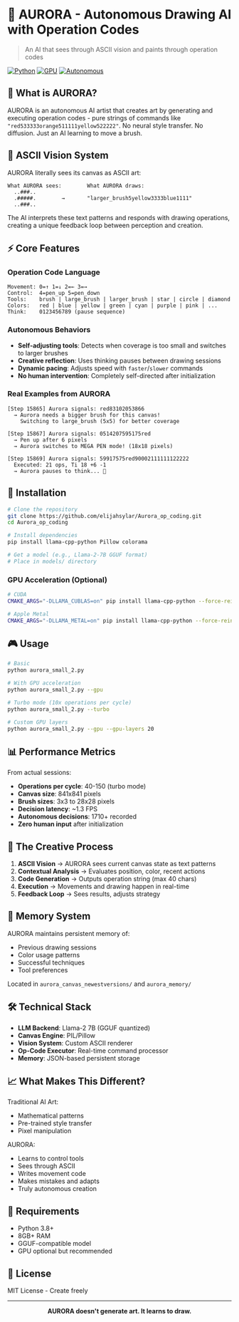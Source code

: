 # 🎨 AURORA - Autonomous Drawing AI with Operation Codes

> An AI that sees through ASCII vision and paints through operation codes

[![Python](https://img.shields.io/badge/python-3.8+-blue.svg)](https://www.python.org)
[![GPU](https://img.shields.io/badge/GPU-Optional-green.svg)](https://github.com)
[![Autonomous](https://img.shields.io/badge/100%25-Autonomous-purple.svg)](https://github.com)

## 🤖 What is AURORA?

AURORA is an autonomous AI artist that creates art by generating and executing operation codes - pure strings of commands like `"red533333orange511111yellow522222"`. No neural style transfer. No diffusion. Just an AI learning to move a brush.

## 🧠 ASCII Vision System

AURORA literally sees its canvas as ASCII art:

```
What AURORA sees:        What AURORA draws:
  ..###..                
  .#####.        →       "larger_brush5yellow3333blue1111"
  ..###..                
```

The AI interprets these text patterns and responds with drawing operations, creating a unique feedback loop between perception and creation.

## ⚡ Core Features

### Operation Code Language
```
Movement: 0=↑ 1=↓ 2=← 3=→
Control:  4=pen_up 5=pen_down
Tools:    brush | large_brush | larger_brush | star | circle | diamond
Colors:   red | blue | yellow | green | cyan | purple | pink | ...
Think:    0123456789 (pause sequence)
```

### Autonomous Behaviors
- **Self-adjusting tools**: Detects when coverage is too small and switches to larger brushes
- **Creative reflection**: Uses thinking pauses between drawing sessions
- **Dynamic pacing**: Adjusts speed with `faster`/`slower` commands
- **No human intervention**: Completely self-directed after initialization

### Real Examples from AURORA
```
[Step 15865] Aurora signals: red83102053866
  → Aurora needs a bigger brush for this canvas!
    Switching to large_brush (5x5) for better coverage

[Step 15867] Aurora signals: 0514207595175red
  → Pen up after 6 pixels
  → Aurora switches to MEGA PEN mode! (18x18 pixels)

[Step 15869] Aurora signals: 59917575red90002111111122222
  Executed: 21 ops, Ti 18 +6 -1
  → Aurora pauses to think... 💭
```

## 🚀 Installation

```bash
# Clone the repository
git clone https://github.com/elijahsylar/Aurora_op_coding.git
cd Aurora_op_coding

# Install dependencies
pip install llama-cpp-python Pillow colorama

# Get a model (e.g., Llama-2-7B GGUF format)
# Place in models/ directory
```

### GPU Acceleration (Optional)
```bash
# CUDA
CMAKE_ARGS="-DLLAMA_CUBLAS=on" pip install llama-cpp-python --force-reinstall

# Apple Metal
CMAKE_ARGS="-DLLAMA_METAL=on" pip install llama-cpp-python --force-reinstall
```

## 🎮 Usage

```bash
# Basic
python aurora_small_2.py

# With GPU acceleration
python aurora_small_2.py --gpu

# Turbo mode (10x operations per cycle)
python aurora_small_2.py --turbo

# Custom GPU layers
python aurora_small_2.py --gpu --gpu-layers 20
```

## 📊 Performance Metrics

From actual sessions:
- **Operations per cycle**: 40-150 (turbo mode)
- **Canvas size**: 841x841 pixels
- **Brush sizes**: 3x3 to 28x28 pixels
- **Decision latency**: ~1.3 FPS
- **Autonomous decisions**: 1710+ recorded
- **Zero human input** after initialization

## 🎨 The Creative Process

1. **ASCII Vision** → AURORA sees current canvas state as text patterns
2. **Contextual Analysis** → Evaluates position, color, recent actions
3. **Code Generation** → Outputs operation string (max 40 chars)
4. **Execution** → Movements and drawing happen in real-time
5. **Feedback Loop** → Sees results, adjusts strategy

## 💾 Memory System

AURORA maintains persistent memory of:
- Previous drawing sessions
- Color usage patterns
- Successful techniques
- Tool preferences

Located in `aurora_canvas_newestversions/` and `aurora_memory/`

## 🛠️ Technical Stack

- **LLM Backend**: Llama-2 7B (GGUF quantized)
- **Canvas Engine**: PIL/Pillow
- **Vision System**: Custom ASCII renderer
- **Op-Code Executor**: Real-time command processor
- **Memory**: JSON-based persistent storage

## 📈 What Makes This Different?

Traditional AI Art:
- Mathematical patterns
- Pre-trained style transfer
- Pixel manipulation

AURORA:
- Learns to control tools
- Sees through ASCII
- Writes movement code
- Makes mistakes and adapts
- Truly autonomous creation

## 🔧 Requirements

- Python 3.8+
- 8GB+ RAM
- GGUF-compatible model
- GPU optional but recommended

## 📄 License

MIT License - Create freely

---

<p align="center">
<b>AURORA doesn't generate art. It learns to draw.</b>
</p>
